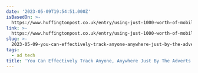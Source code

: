 ```yaml
---
date: '2023-05-09T19:54:51.000Z'
isBasedOn: >-
  https://www.huffingtonpost.co.uk/entry/using-just-1000-worth-of-mobile-adverts-you-can-effectively-track-anyone_uk_59e87ccbe4b0d0e4fe6d6be5
link: >-
  https://www.huffingtonpost.co.uk/entry/using-just-1000-worth-of-mobile-adverts-you-can-effectively-track-anyone_uk_59e87ccbe4b0d0e4fe6d6be5
slug: >-
  2023-05-09-you-can-effectively-track-anyone-anywhere-just-by-the-adverts-they-receive
tags:
  - ad tech
title: 'You Can Effectively Track Anyone, Anywhere Just By The Adverts They Receive'
---
```


